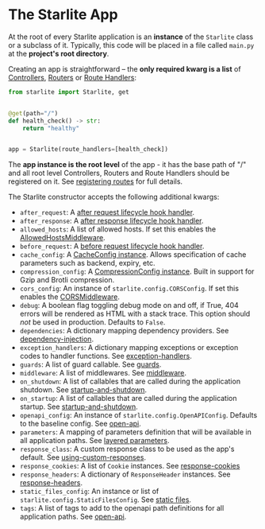 # The Starlite App

At the root of every Starlite application is an **instance** of the `Starlite` class or a subclass of it. Typically,
this code will be placed in a file called `main.py` at the **project's root directory**.

Creating an app is straightforward – the **only required kwarg is a list**
of [Controllers](../1-routing/3-controllers.md#controllers), [Routers](../1-routing/2-routers.md)
or [Route Handlers](../2-route-handlers/1-http-route-handlers.md):

```python
from starlite import Starlite, get


@get(path="/")
def health_check() -> str:
    return "healthy"


app = Starlite(route_handlers=[health_check])
```

The **app instance is the root level** of the app - it has the base path of "/" and all root level Controllers, Routers
and Route Handlers should be registered on it. See [registering routes](../1-routing/1-registering-routes.md) for
full details.

The Starlite constructor accepts the following additional kwargs:

- `after_request`: A [after request lifecycle hook handler](../13-lifecycle-hooks.md#after-request).
- `after_response`: A [after response lifecycle hook handler](../13-lifecycle-hooks.md#after-response).
- `allowed_hosts`: A list of allowed hosts. If set this enables
  the [AllowedHostsMiddleware](../7-middleware/3-builtin-middlewares/2-allowed-hosts-middleware.md).
- `before_request`: A [before request lifecycle hook handler](../13-lifecycle-hooks.md#before-request).
- `cache_config`: A [CacheConfig instance](../16-caching.md#configuring-caching). Allows specification of cache
  parameters such as backend, expiry, etc.
- `compression_config`:
  A [CompressionConfig instance](../7-middleware/3-builtin-middlewares/4-compression-middleware.md). Built in support
  for Gzip and Brotli compression.
- `cors_config`: An instance of `starlite.config.CORSConfig`. If set this enables
  the [CORSMiddleware](../7-middleware/3-builtin-middlewares/1-cors-middleware.md).
- `debug`: A boolean flag toggling debug mode on and off, if True, 404 errors will be rendered as HTML with a stack
  trace. This option should _not_ be used in production. Defaults to `False`.
- `dependencies`: A dictionary mapping dependency providers.
  See [dependency-injection](../6-dependency-injection/0-dependency-injection-intro.md).
- `exception_handlers`: A dictionary mapping exceptions or exception codes to handler functions.
  See [exception-handlers](../17-exceptions#exception-handling).
- `guards`: A list of guard callable. See [guards](../9-guards.md).
- `middleware`: A list of middlewares. See [middleware](../7-middleware/0-middleware-intro.md).
- `on_shutdown`: A list of callables that are called during the application shutdown.
  See [startup-and-shutdown](./1-startup-and-shutdown.md).
- `on_startup`: A list of callables that are called during the application startup.
  See [startup-and-shutdown](./1-startup-and-shutdown.md).
- `openapi_config`: An instance of `starlite.config.OpenAPIConfig`. Defaults to the baseline config.
  See [open-api](../12-openapi/0-openapi-intro.md).
- `parameters`: A mapping of parameters definition that will be available in all application paths.
  See [layered parameters](../3-parameters/4-layered-parameters.md).
- `response_class`: A custom response class to be used as the app's default.
  See [using-custom-responses](../5-responses/0-responses-intro.md#using-custom-responses).
- `response_cookies`: A list of `Cookie` instances. See [response-cookies](../5-responses/5-response-cookies.md)
- `response_headers`: A dictionary of `ResponseHeader` instances.
  See [response-headers](../5-responses/0-responses-intro.md#response-headers).
- `static_files_config`: An instance or list of `starlite.config.StaticFilesConfig`.
  See [static files](./3-static-files.md).
- `tags`: A list of tags to add to the openapi path definitions for all application paths.
  See [open-api](../12-openapi/0-openapi-intro.md).
